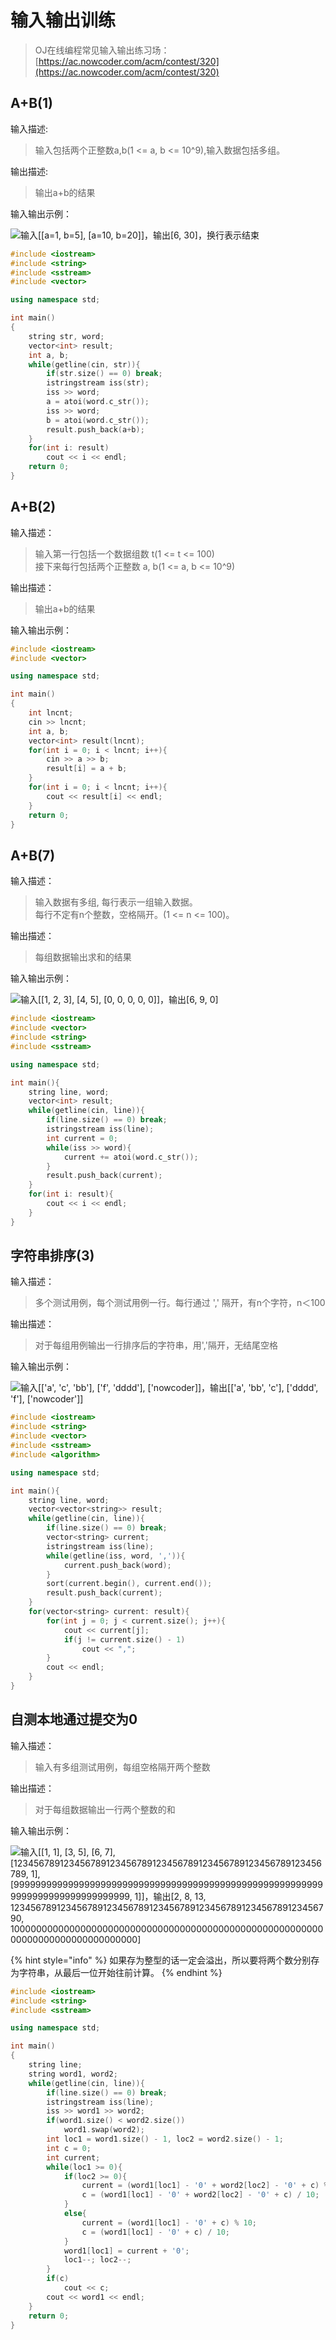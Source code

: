 # 输入输出训练

> OJ在线编程常见输入输出练习场：[https://ac.nowcoder.com/acm/contest/320](https://ac.nowcoder.com/acm/contest/320)

## A+B\(1\)

输入描述:

> 输入包括两个正整数a,b\(1 &lt;= a, b &lt;= 10^9\),输入数据包括多组。

输出描述:

> 输出a+b的结果

输入输出示例：

![&#x8F93;&#x5165;\[\[a=1, b=5\], \[a=10, b=20\]\]&#xFF0C;&#x8F93;&#x51FA;\[6, 30\]&#xFF0C;&#x6362;&#x884C;&#x8868;&#x793A;&#x7ED3;&#x675F;](../.gitbook/assets/image%20%287%29.png)

```cpp
#include <iostream>
#include <string>
#include <sstream>
#include <vector>

using namespace std;

int main()
{
    string str, word;
    vector<int> result;
    int a, b;
    while(getline(cin, str)){
        if(str.size() == 0) break;
        istringstream iss(str);
        iss >> word;
        a = atoi(word.c_str());
        iss >> word;
        b = atoi(word.c_str());
        result.push_back(a+b);
    }
    for(int i: result)
        cout << i << endl;
    return 0;
}
```

## A+B\(2\)

输入描述：

> 输入第一行包括一个数据组数 t\(1 &lt;= t &lt;= 100\)  
> 接下来每行包括两个正整数 a, b\(1 &lt;= a, b &lt;= 10^9\)

输出描述：

> 输出a+b的结果

输入输出示例：

```cpp
#include <iostream>
#include <vector>

using namespace std;

int main()
{
    int lncnt;
    cin >> lncnt;
    int a, b;
    vector<int> result(lncnt);
    for(int i = 0; i < lncnt; i++){
        cin >> a >> b;
        result[i] = a + b;
    }
    for(int i = 0; i < lncnt; i++){
        cout << result[i] << endl;
    }
    return 0;
}
```

## A+B\(7\)

输入描述：

> 输入数据有多组, 每行表示一组输入数据。  
> 每行不定有n个整数，空格隔开。\(1 &lt;= n &lt;= 100\)。

输出描述：

> 每组数据输出求和的结果

输入输出示例：

![&#x8F93;&#x5165;\[\[1, 2, 3\], \[4, 5\], \[0, 0, 0, 0, 0\]\]&#xFF0C;&#x8F93;&#x51FA;\[6, 9, 0\]](../.gitbook/assets/image%20%2813%29.png)

```cpp
#include <iostream>
#include <vector>
#include <string>
#include <sstream>

using namespace std;

int main(){
    string line, word;
    vector<int> result;
    while(getline(cin, line)){
        if(line.size() == 0) break;
        istringstream iss(line);
        int current = 0;
        while(iss >> word){
            current += atoi(word.c_str());
        }
        result.push_back(current);
    }
    for(int i: result){
        cout << i << endl;
    }
}
```

## 字符串排序\(3\)

输入描述：

> 多个测试用例，每个测试用例一行。每行通过 ',' 隔开，有n个字符，n＜100

输出描述：

> 对于每组用例输出一行排序后的字符串，用','隔开，无结尾空格

输入输出示例：

![&#x8F93;&#x5165;\[\[&apos;a&apos;, &apos;c&apos;, &apos;bb&apos;\], \[&apos;f&apos;, &apos;dddd&apos;\], \[&apos;nowcoder\]\]&#xFF0C;&#x8F93;&#x51FA;\[\[&apos;a&apos;, &apos;bb&apos;, &apos;c&apos;\], \[&apos;dddd&apos;, &apos;f&apos;\], \[&apos;nowcoder&apos;\]\]](../.gitbook/assets/image%20%284%29.png)

```cpp
#include <iostream>
#include <string>
#include <vector>
#include <sstream>
#include <algorithm>

using namespace std;

int main(){
    string line, word;
    vector<vector<string>> result;
    while(getline(cin, line)){
        if(line.size() == 0) break;
        vector<string> current;
        istringstream iss(line);
        while(getline(iss, word, ',')){
            current.push_back(word);
        }
        sort(current.begin(), current.end());
        result.push_back(current);
    }
    for(vector<string> current: result){
        for(int j = 0; j < current.size(); j++){
            cout << current[j];
            if(j != current.size() - 1)
                cout << ",";
        }
        cout << endl;
    }
}
```

##  自测本地通过提交为0

输入描述：

> 输入有多组测试用例，每组空格隔开两个整数

输出描述：

> 对于每组数据输出一行两个整数的和

输入输出示例：

![&#x8F93;&#x5165;\[\[1, 1\], \[3, 5\], \[6, 7\], \[123456789123456789123456789123456789123456789123456789123456789, 1\], \[9999999999999999999999999999999999999999999999999999999999999999999999999999999, 1\]\]&#xFF0C;&#x8F93;&#x51FA;\[2, 8, 13, 123456789123456789123456789123456789123456789123456789123456790, 10000000000000000000000000000000000000000000000000000000000000000000000000000000\]](../.gitbook/assets/image.png)

{% hint style="info" %}
如果存为整型的话一定会溢出，所以要将两个数分别存为字符串，从最后一位开始往前计算。
{% endhint %}

```cpp
#include <iostream>
#include <string>
#include <sstream>

using namespace std;

int main()
{
    string line;
    string word1, word2;
    while(getline(cin, line)){
        if(line.size() == 0) break;
        istringstream iss(line);
        iss >> word1 >> word2;
        if(word1.size() < word2.size())
            word1.swap(word2);
        int loc1 = word1.size() - 1, loc2 = word2.size() - 1;
        int c = 0;
        int current;
        while(loc1 >= 0){
            if(loc2 >= 0){
                current = (word1[loc1] - '0' + word2[loc2] - '0' + c) % 10;
                c = (word1[loc1] - '0' + word2[loc2] - '0' + c) / 10;
            }
            else{
                current = (word1[loc1] - '0' + c) % 10;
                c = (word1[loc1] - '0' + c) / 10;
            }
            word1[loc1] = current + '0';
            loc1--; loc2--;
        }
        if(c)
            cout << c;
        cout << word1 << endl;
    }
    return 0;
}
```





